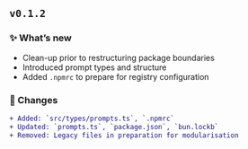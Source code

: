 ## `v0.1.2`

### ✨ What’s new

* Clean-up prior to restructuring package boundaries
* Introduced prompt types and structure
* Added `.npmrc` to prepare for registry configuration

### 📝 Changes

```diff
+ Added: `src/types/prompts.ts`, `.npmrc`
+ Updated: `prompts.ts`, `package.json`, `bun.lockb`
+ Removed: Legacy files in preparation for modularisation
```
